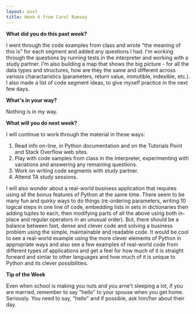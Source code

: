 ```yaml
---
layout: post
title: Week 6 from Carol Ramsey
---
```


**What did you do this past week?**

I went through the code examples from class and wrote "the meaning of this is" for each segment and added any questions I had. I'm working through the questions by running tests in the interpreter and working with a study partner. I'm also building a map that shows the big picture - for all the data types and structures, how are they the same and different across various charactaristics (parameters, return value, immutible, indexible, etc.). I also made a list of code segment ideas, to give myself practice in the next few days. 

**What's in your way?**

Nothing is in my way.     

**What will you do next week?**

I will continue to work through the material in these ways: 
1) Read info on-line, in Python documentation and on the Tutorials Point and Stack Overflow web sites.
2) Play with code samples from class in the interpreter, experimenting with variations and answering any remaining questions.
3) Work on writing code segments with study partner.  
4) Attend TA study sessions. 

I will also wonder about a real-world business application that requires using all the bonus features of Python at the same time. There seem to be many fun and quirky ways to do things (re-ordering parameters, writing 10 logical steps in one line of code, embedding lists in sets in dictionaries then adding tuples to each, then modifying parts of all the above using both in-place and regular operators in an unusual order). But, there should be a balance between fast, dense and clever code and solving a business problem using the simple, maintainable and readable code. It would be cool to see a real-world example using the more clever elements of Python in appropriate ways and also see a few examples of real-world code from different types of applications and get a feel for how much of it is straight forward and simlar to other languages and how much of it is unique to Python and its clever possibilities. 

**Tip of the Week**

Even when school is making you nuts and you arne't sleeping a lot, if you are married, remember to say "hello" to your spouse when you get home. Seriously. You need to say, "hello" and if possible, ask him/her about their day. 



